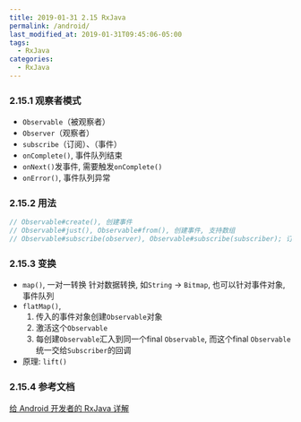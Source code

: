 ```yaml
---
title: 2019-01-31 2.15 RxJava
permalink: /android/
last_modified_at: 2019-01-31T09:45:06-05:00
tags:
  - RxJava
categories:
  - RxJava
---
```


### 2.15.1 观察者模式
- `Observable`（被观察者）
- `Observer`（观察者）
- `subscribe`（订阅）、（事件）
- `onComplete()`, 事件队列结束
- `onNext()`发事件, 需要触发`onComplete()`
- `onError()`, 事件队列异常

### 2.15.2 用法

```java
// Observable#create(), 创建事件
// Observable#just(), Observable#from(), 创建事件, 支持数组
// Observable#subscribe(observer), Observable#subscribe(subscriber); 订阅
```

### 2.15.3 变换
- `map()`, 一对一转换 针对数据转换, 如`String` -> `Bitmap`, 也可以针对事件对象, 事件队列
- `flatMap()`,
  1. 传入的事件对象创建`Observable`对象
  2. 激活这个`Observable`
  3. 每创建`Observable`汇入到同一个final `Observable`, 而这个final `Observable`统一交给`Subscriber`的回调
- 原理: `lift()`

### 2.15.4 参考文档
[给 Android 开发者的 RxJava 详解](https://gank.io/post/560e15be2dca930e00da1083)
